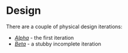 # Design

There are a couple of physical design iterations:

- [_Alpha_](/scad/alpha.md) - the first iteration
- [_Beta_](/scad/beta.md) - a stubby incomplete iteration
